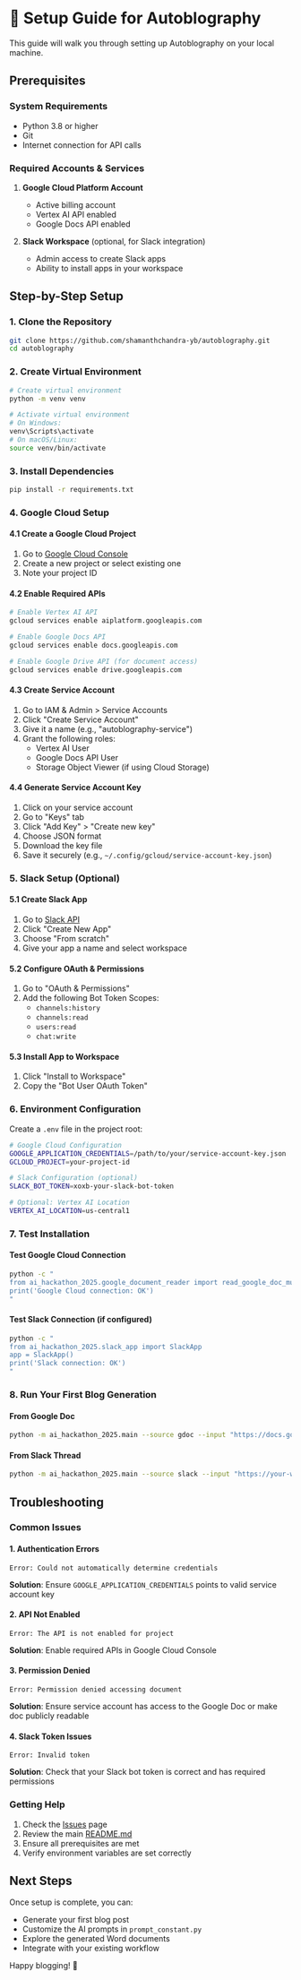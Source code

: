 # 🚀 Setup Guide for Autoblography

This guide will walk you through setting up Autoblography on your local machine.

## Prerequisites

### System Requirements
- Python 3.8 or higher
- Git
- Internet connection for API calls

### Required Accounts & Services
1. **Google Cloud Platform Account**
   - Active billing account
   - Vertex AI API enabled
   - Google Docs API enabled

2. **Slack Workspace** (optional, for Slack integration)
   - Admin access to create Slack apps
   - Ability to install apps in your workspace

## Step-by-Step Setup

### 1. Clone the Repository

```bash
git clone https://github.com/shamanthchandra-yb/autoblography.git
cd autoblography
```

### 2. Create Virtual Environment

```bash
# Create virtual environment
python -m venv venv

# Activate virtual environment
# On Windows:
venv\Scripts\activate
# On macOS/Linux:
source venv/bin/activate
```

### 3. Install Dependencies

```bash
pip install -r requirements.txt
```

### 4. Google Cloud Setup

#### 4.1 Create a Google Cloud Project
1. Go to [Google Cloud Console](https://console.cloud.google.com/)
2. Create a new project or select existing one
3. Note your project ID

#### 4.2 Enable Required APIs
```bash
# Enable Vertex AI API
gcloud services enable aiplatform.googleapis.com

# Enable Google Docs API
gcloud services enable docs.googleapis.com

# Enable Google Drive API (for document access)
gcloud services enable drive.googleapis.com
```

#### 4.3 Create Service Account
1. Go to IAM & Admin > Service Accounts
2. Click "Create Service Account"
3. Give it a name (e.g., "autoblography-service")
4. Grant the following roles:
   - Vertex AI User
   - Google Docs API User
   - Storage Object Viewer (if using Cloud Storage)

#### 4.4 Generate Service Account Key
1. Click on your service account
2. Go to "Keys" tab
3. Click "Add Key" > "Create new key"
4. Choose JSON format
5. Download the key file
6. Save it securely (e.g., `~/.config/gcloud/service-account-key.json`)

### 5. Slack Setup (Optional)

#### 5.1 Create Slack App
1. Go to [Slack API](https://api.slack.com/apps)
2. Click "Create New App"
3. Choose "From scratch"
4. Give your app a name and select workspace

#### 5.2 Configure OAuth & Permissions
1. Go to "OAuth & Permissions"
2. Add the following Bot Token Scopes:
   - `channels:history`
   - `channels:read`
   - `users:read`
   - `chat:write`

#### 5.3 Install App to Workspace
1. Click "Install to Workspace"
2. Copy the "Bot User OAuth Token"

### 6. Environment Configuration

Create a `.env` file in the project root:

```bash
# Google Cloud Configuration
GOOGLE_APPLICATION_CREDENTIALS=/path/to/your/service-account-key.json
GCLOUD_PROJECT=your-project-id

# Slack Configuration (optional)
SLACK_BOT_TOKEN=xoxb-your-slack-bot-token

# Optional: Vertex AI Location
VERTEX_AI_LOCATION=us-central1
```

### 7. Test Installation

#### Test Google Cloud Connection
```bash
python -c "
from ai_hackathon_2025.google_document_reader import read_google_doc_multimodal
print('Google Cloud connection: OK')
"
```

#### Test Slack Connection (if configured)
```bash
python -c "
from ai_hackathon_2025.slack_app import SlackApp
app = SlackApp()
print('Slack connection: OK')
"
```

### 8. Run Your First Blog Generation

#### From Google Doc
```bash
python -m ai_hackathon_2025.main --source gdoc --input "https://docs.google.com/document/d/YOUR_DOC_ID"
```

#### From Slack Thread
```bash
python -m ai_hackathon_2025.main --source slack --input "https://your-workspace.slack.com/archives/CHANNEL/pTIMESTAMP"
```

## Troubleshooting

### Common Issues

#### 1. Authentication Errors
```
Error: Could not automatically determine credentials
```
**Solution**: Ensure `GOOGLE_APPLICATION_CREDENTIALS` points to valid service account key

#### 2. API Not Enabled
```
Error: The API is not enabled for project
```
**Solution**: Enable required APIs in Google Cloud Console

#### 3. Permission Denied
```
Error: Permission denied accessing document
```
**Solution**: Ensure service account has access to the Google Doc or make doc publicly readable

#### 4. Slack Token Issues
```
Error: Invalid token
```
**Solution**: Check that your Slack bot token is correct and has required permissions

### Getting Help

1. Check the [Issues](https://github.com/shamanthchandra-yb/autoblography/issues) page
2. Review the main [README.md](../README.md)
3. Ensure all prerequisites are met
4. Verify environment variables are set correctly

## Next Steps

Once setup is complete, you can:
- Generate your first blog post
- Customize the AI prompts in `prompt_constant.py`
- Explore the generated Word documents
- Integrate with your existing workflow

Happy blogging! 🎉